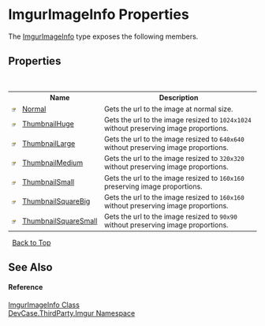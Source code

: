 # ImgurImageInfo Properties
 

The <a href="T_DevCase_ThirdParty_Imgur_ImgurImageInfo">ImgurImageInfo</a> type exposes the following members.


## Properties
&nbsp;<table><tr><th></th><th>Name</th><th>Description</th></tr><tr><td>![Public property](media/pubproperty.gif "Public property")</td><td><a href="P_DevCase_ThirdParty_Imgur_ImgurImageInfo_Normal">Normal</a></td><td>
Gets the url to the image at normal size.</td></tr><tr><td>![Public property](media/pubproperty.gif "Public property")</td><td><a href="P_DevCase_ThirdParty_Imgur_ImgurImageInfo_ThumbnailHuge">ThumbnailHuge</a></td><td>
Gets the url to the image resized to `1024x1024` without preserving image proportions.</td></tr><tr><td>![Public property](media/pubproperty.gif "Public property")</td><td><a href="P_DevCase_ThirdParty_Imgur_ImgurImageInfo_ThumbnailLarge">ThumbnailLarge</a></td><td>
Gets the url to the image resized to `640x640` without preserving image proportions.</td></tr><tr><td>![Public property](media/pubproperty.gif "Public property")</td><td><a href="P_DevCase_ThirdParty_Imgur_ImgurImageInfo_ThumbnailMedium">ThumbnailMedium</a></td><td>
Gets the url to the image resized to `320x320` without preserving image proportions.</td></tr><tr><td>![Public property](media/pubproperty.gif "Public property")</td><td><a href="P_DevCase_ThirdParty_Imgur_ImgurImageInfo_ThumbnailSmall">ThumbnailSmall</a></td><td>
Gets the url to the image resized to `160x160` preserving image proportions.</td></tr><tr><td>![Public property](media/pubproperty.gif "Public property")</td><td><a href="P_DevCase_ThirdParty_Imgur_ImgurImageInfo_ThumbnailSquareBig">ThumbnailSquareBig</a></td><td>
Gets the url to the image resized to `160x160` without preserving image proportions.</td></tr><tr><td>![Public property](media/pubproperty.gif "Public property")</td><td><a href="P_DevCase_ThirdParty_Imgur_ImgurImageInfo_ThumbnailSquareSmall">ThumbnailSquareSmall</a></td><td>
Gets the url to the image resized to `90x90` without preserving image proportions.</td></tr></table>&nbsp;
<a href="#imgurimageinfo-properties">Back to Top</a>

## See Also


#### Reference
<a href="T_DevCase_ThirdParty_Imgur_ImgurImageInfo">ImgurImageInfo Class</a><br /><a href="N_DevCase_ThirdParty_Imgur">DevCase.ThirdParty.Imgur Namespace</a><br />